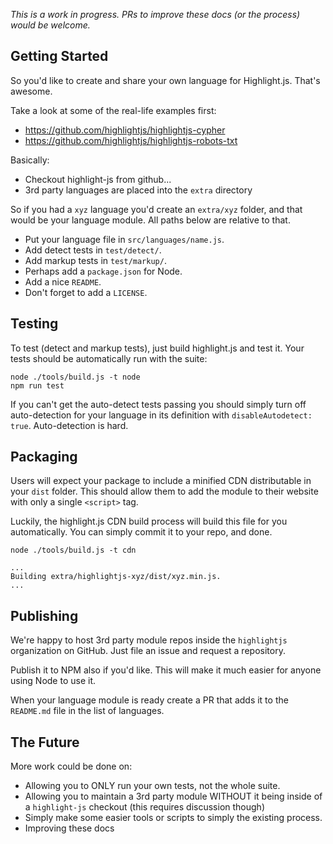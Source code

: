 *This is a work in progress.  PRs to improve these docs (or the process) would be welcome.*

## Getting Started

So you'd like to create and share your own language for Highlight.js.  That's awesome.

Take a look at some of the real-life examples first:

- https://github.com/highlightjs/highlightjs-cypher
- https://github.com/highlightjs/highlightjs-robots-txt

Basically:

- Checkout highlight-js from github...
- 3rd party languages are placed into the `extra` directory

So if you had a `xyz` language you'd create an `extra/xyz` folder, and that would be your language module. All paths below are relative to that.

- Put your language file in `src/languages/name.js`.
- Add detect tests in `test/detect/`.
- Add markup tests in `test/markup/`.
- Perhaps add a `package.json` for Node.
- Add a nice `README`.
- Don't forget to add a `LICENSE`.


## Testing

To test (detect and markup tests), just build highlight.js and test it.  Your tests should be automatically run with the suite:

```
node ./tools/build.js -t node
npm run test
```

If you can't get the auto-detect tests passing you should simply turn off auto-detection for your language in its definition with `disableAutodetect: true`.  Auto-detection is hard.


## Packaging

Users will expect your package to include a minified CDN distributable in your `dist` folder. This should allow them to add the module to their website with only a single `<script>` tag.

Luckily, the highlight.js CDN build process will build this file for you automatically.  You can simply commit it to your repo, and done.

```
node ./tools/build.js -t cdn

...
Building extra/highlightjs-xyz/dist/xyz.min.js.
...
```


## Publishing

We're happy to host 3rd party module repos inside the `highlightjs` organization on GitHub.  Just file an issue and request a repository.

Publish it to NPM also if you'd like. This will make it much easier for anyone using Node to use it.

When your language module is ready create a PR that adds it to the `README.md` file in the list of languages.


## The Future

More work could be done on:

- Allowing you to ONLY run your own tests, not the whole suite.
- Allowing you to maintain a 3rd party module WITHOUT it being inside of a `highlight-js` checkout (this requires discussion though)
- Simply make some easier tools or scripts to simply the existing process.
- Improving these docs
